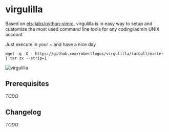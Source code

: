# virgulilla

Based on [ets-labs/python-vimrc](https://github.com/ets-labs/python-vimrc), virgulilla is in easy way to setup and customize the most used command line tools for any coding/admin UNIX account
  
Just execute in your ~ and have a nice day


    wget -q -O - https://github.com/robertlogos/virgulilla/tarball/master | tar zx --strip=1

![virgulilla](https://github.com/robertlogos/virgulilla/screenshot.png)

## Prerequisites
*TODO*

## Changelog
*TODO*










